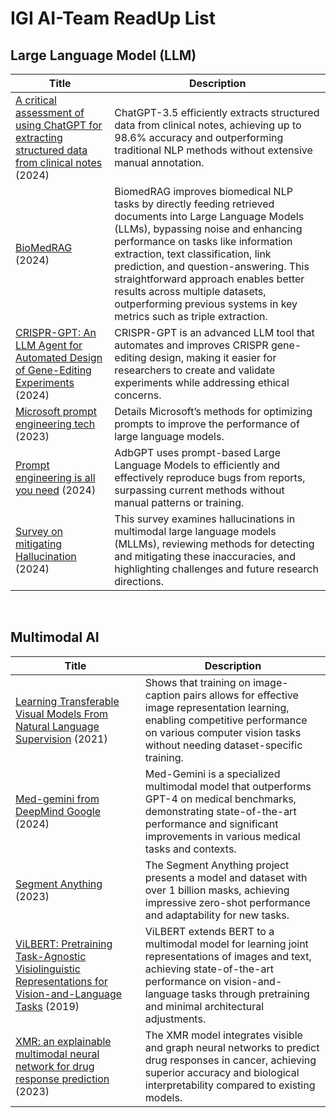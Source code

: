 # IGI AI-Team ReadUp List

## Large Language Model (LLM)

| Title | Description |
| ------ | ------ |
| [A critical assessment of using ChatGPT for extracting structured data from clinical notes](https://www.nature.com/articles/s41746-024-01079-8) (2024) | ChatGPT-3.5 efficiently extracts structured data from clinical notes, achieving up to 98.6% accuracy and outperforming traditional NLP methods without extensive manual annotation. |
| [BioMedRAG](https://arxiv.org/abs/2405.00465) (2024) | BiomedRAG improves biomedical NLP tasks by directly feeding retrieved documents into Large Language Models (LLMs), bypassing noise and enhancing performance on tasks like information extraction, text classification, link prediction, and question-answering. This straightforward approach enables better results across multiple datasets, outperforming previous systems in key metrics such as triple extraction. |
| [CRISPR-GPT: An LLM Agent for Automated Design of Gene-Editing Experiments](https://www.biorxiv.org/content/10.1101/2024.04.25.591003v1.full.pdf) (2024) | CRISPR-GPT is an advanced LLM tool that automates and improves CRISPR gene-editing design, making it easier for researchers to create and validate experiments while addressing ethical concerns. |
| [Microsoft prompt engineering tech](https://www.microsoft.com/en-us/research/blog/the-power-of-prompting/) (2023) | Details Microsoft’s methods for optimizing prompts to improve the performance of large language models. |
| [Prompt engineering is all you need](https://arxiv.org/pdf/2306.01987) (2024) | AdbGPT uses prompt-based Large Language Models to efficiently and effectively reproduce bugs from reports, surpassing current methods without manual patterns or training. |
| [Survey on mitigating Hallucination](https://arxiv.org/abs/2404.18930) (2024) | This survey examines hallucinations in multimodal large language models (MLLMs), reviewing methods for detecting and mitigating these inaccuracies, and highlighting challenges and future research directions. |
</br>

## Multimodal AI

| Title | Description |
| ------ | ------ |
| [Learning Transferable Visual Models From Natural Language Supervision](https://arxiv.org/pdf/2103.00020) (2021) | Shows that training on image-caption pairs allows for effective image representation learning, enabling competitive performance on various computer vision tasks without needing dataset-specific training. |
| [Med-gemini from DeepMind Google](https://arxiv.org/pdf/2404.18416) (2024) | Med-Gemini is a specialized multimodal model that outperforms GPT-4 on medical benchmarks, demonstrating state-of-the-art performance and significant improvements in various medical tasks and contexts. |
| [Segment Anything](https://arxiv.org/pdf/2304.02643) (2023) | The Segment Anything project presents a model and dataset with over 1 billion masks, achieving impressive zero-shot performance and adaptability for new tasks. |
| [ViLBERT: Pretraining Task-Agnostic Visiolinguistic Representations for Vision-and-Language Tasks](https://arxiv.org/pdf/1908.02265) (2019) | ViLBERT extends BERT to a multimodal model for learning joint representations of images and text, achieving state-of-the-art performance on vision-and-language tasks through pretraining and minimal architectural adjustments. |
| [XMR: an explainable multimodal neural network for drug response prediction](https://pubmed.ncbi.nlm.nih.gov/37600972/) (2023) | The XMR model integrates visible and graph neural networks to predict drug responses in cancer, achieving superior accuracy and biological interpretability compared to existing models. |

